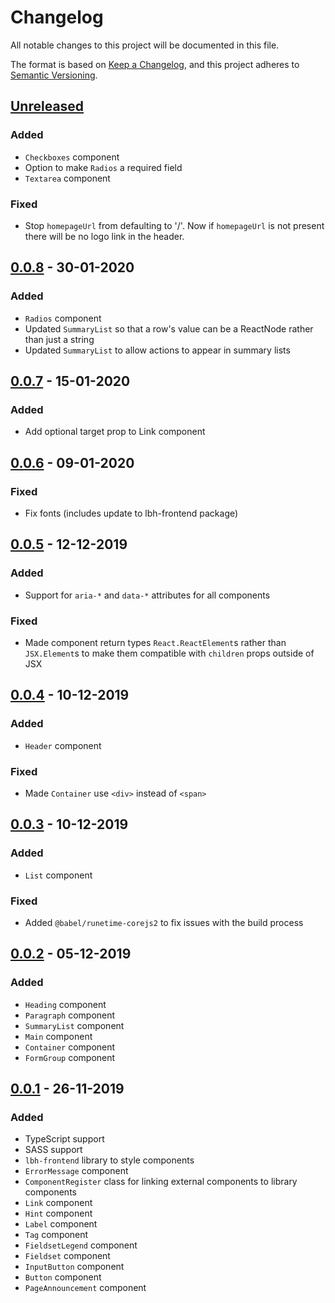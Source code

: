 # Changelog

All notable changes to this project will be documented in this file.

The format is based on [Keep a Changelog](https://keepachangelog.com/en/1.0.0/),
and this project adheres to
[Semantic Versioning](https://semver.org/spec/v2.0.0.html).

## [Unreleased]

### Added

- `Checkboxes` component
- Option to make `Radios` a required field
- `Textarea` component

### Fixed

- Stop `homepageUrl` from defaulting to '/'. Now if `homepageUrl` is not present
  there will be no logo link in the header.

## [0.0.8] - 30-01-2020

### Added

- `Radios` component
- Updated `SummaryList` so that a row's value can be a ReactNode rather than
  just a string
- Updated `SummaryList` to allow actions to appear in summary lists

## [0.0.7] - 15-01-2020

### Added

- Add optional target prop to Link component

## [0.0.6] - 09-01-2020

### Fixed

- Fix fonts (includes update to lbh-frontend package)

## [0.0.5] - 12-12-2019

### Added

- Support for `aria-*` and `data-*` attributes for all components

### Fixed

- Made component return types `React.ReactElement`s rather than `JSX.Element`s
  to make them compatible with `children` props outside of JSX

## [0.0.4] - 10-12-2019

### Added

- `Header` component

### Fixed

- Made `Container` use `<div>` instead of `<span>`

## [0.0.3] - 10-12-2019

### Added

- `List` component

### Fixed

- Added `@babel/runetime-corejs2` to fix issues with the build process

## [0.0.2] - 05-12-2019

### Added

- `Heading` component
- `Paragraph` component
- `SummaryList` component
- `Main` component
- `Container` component
- `FormGroup` component

## [0.0.1] - 26-11-2019

### Added

- TypeScript support
- SASS support
- `lbh-frontend` library to style components
- `ErrorMessage` component
- `ComponentRegister` class for linking external components to library
  components
- `Link` component
- `Hint` component
- `Label` component
- `Tag` component
- `FieldsetLegend` component
- `Fieldset` component
- `InputButton` component
- `Button` component
- `PageAnnouncement` component

[unreleased]:
  https://github.com/LBHackney-IT/lbh-frontend-react/compare/v0.0.8...HEAD
[0.0.8]:
  https://github.com/LBHackney-IT/lbh-frontend-react/compare/v0.0.7...v0.0.8
[0.0.7]:
  https://github.com/LBHackney-IT/lbh-frontend-react/compare/v0.0.6...v0.0.7
[0.0.6]:
  https://github.com/LBHackney-IT/lbh-frontend-react/compare/v0.0.5...v0.0.6
[0.0.5]:
  https://github.com/LBHackney-IT/lbh-frontend-react/compare/v0.0.4...v0.0.5
[0.0.4]:
  https://github.com/LBHackney-IT/lbh-frontend-react/compare/v0.0.3...v0.0.4
[0.0.3]:
  https://github.com/LBHackney-IT/lbh-frontend-react/compare/v0.0.2...v0.0.3
[0.0.2]:
  https://github.com/LBHackney-IT/lbh-frontend-react/compare/v0.0.1...v0.0.2
[0.0.1]: https://github.com/LBHackney-IT/lbh-frontend-react/releases/tag/v0.0.1
